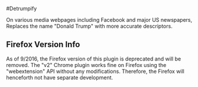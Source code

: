 #Detrumpify

On various media webpages including Facebook and major US newspapers,
Replaces the name "Donald Trump" with more accurate descriptors.

## Firefox Version Info

As of 9/2016, the Firefox version of this plugin is deprecated and
will be removed. The "v2" Chrome plugin works fine on Firefox using
the "webextension" API without any modifications. Therefore, the
Firefox will henceforth not have separate development.


